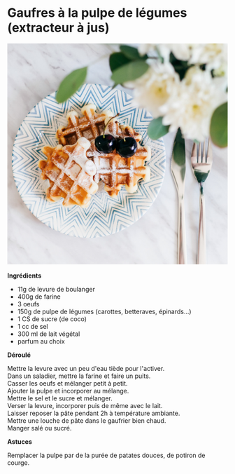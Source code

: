 # Gaufres à la pulpe de légumes (extracteur à jus)

![gaufres de légumes](https://github.com/bndct-lmbrt/mes-recettes/blob/master/medias/gaufre-pulpe.jpg)

**Ingrédients**  
 

* 11g de levure de boulanger
* 400g de farine
* 3 oeufs
* 150g de pulpe de légumes (carottes, betteraves, épinards...)
* 1 CS de sucre (de coco)
* 1 cc de sel
* 300 ml de lait végétal
* parfum au choix


**Déroulé**

Mettre la levure avec un peu d'eau tiède pour l'activer.  
Dans un saladier, mettre la farine et faire un puits.  
Casser les oeufs et mélanger petit à petit.   
Ajouter la pulpe et incorporer au mélange.  
Mettre le sel et le sucre et mélanger.  
Verser la levure, incorporer puis de même avec le lait.    
Laisser reposer la pâte pendant 2h à température ambiante.  
Mettre une louche de pâte dans le gaufrier bien chaud.  
Manger salé ou sucré.  


**Astuces** 

Remplacer la pulpe par de la purée de patates douces, de potiron de courge.
 

